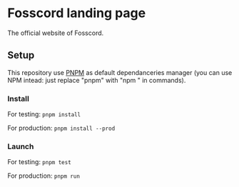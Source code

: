 # Fosscord landing page
The official website of Fosscord.

## Setup
This repository use [PNPM](https://pnpm.io) as default dependanceries manager (you can use NPM intead: just replace "pnpm" with "npm " in commands).

### Install
For testing:
`pnpm install`

For production:
`pnpm install --prod`

### Launch
For testing:
`pnpm test`

For production:
`pnpm run`